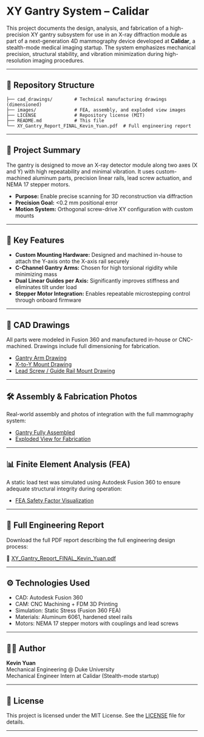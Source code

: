 # XY Gantry System – Calidar

This project documents the design, analysis, and fabrication of a high-precision XY gantry subsystem for use in an X-ray diffraction module as part of a next-generation 4D mammography device developed at **Calidar**, a stealth-mode medical imaging startup. The system emphasizes mechanical precision, structural stability, and vibration minimization during high-resolution imaging procedures.

---

## 📂 Repository Structure

```plaintext
├── cad_drawings/        # Technical manufacturing drawings (dimensioned)
├── images/              # FEA, assembly, and exploded view images
├── LICENSE              # Repository license (MIT)
├── README.md            # This file
└── XY_Gantry_Report_FINAL_Kevin_Yuan.pdf  # Full engineering report
```

---

## 🧠 Project Summary

The gantry is designed to move an X-ray detector module along two axes (X and Y) with high repeatability and minimal vibration. It uses custom-machined aluminum parts, precision linear rails, lead screw actuation, and NEMA 17 stepper motors.

- **Purpose:** Enable precise scanning for 3D reconstruction via diffraction  
- **Precision Goal:** <0.2 mm positional error  
- **Motion System:** Orthogonal screw-drive XY configuration with custom mounts

---

## 🔩 Key Features

- **Custom Mounting Hardware:** Designed and machined in-house to attach the Y-axis onto the X-axis rail securely  
- **C-Channel Gantry Arms:** Chosen for high torsional rigidity while minimizing mass  
- **Dual Linear Guides per Axis:** Significantly improves stiffness and eliminates tilt under load  
- **Stepper Motor Integration:** Enables repeatable microstepping control through onboard firmware

---

## 📐 CAD Drawings

All parts were modeled in Fusion 360 and manufactured in-house or CNC-machined. Drawings include full dimensioning for fabrication.

- [Gantry Arm Drawing](cad_drawings/gantry_arm_drawing.png)
- [X-to-Y Mount Drawing](cad_drawings/x_y_mount_drawing.png)
- [Lead Screw / Guide Rail Mount Drawing](cad_drawings/lead_screw_mount_drawing.png)

---

## 🛠️ Assembly & Fabrication Photos

Real-world assembly and photos of integration with the full mammography system:

- [Gantry Fully Assembled](images/gantry_assembled.jpg)
- [Exploded View for Fabrication](images/gantry_exploded.jpg)

---

## 📊 Finite Element Analysis (FEA)

A static load test was simulated using Autodesk Fusion 360 to ensure adequate structural integrity during operation:

- [FEA Safety Factor Visualization](images/fea_result.png)

---

## 📄 Full Engineering Report

Download the full PDF report describing the full engineering design process:

📎 [XY_Gantry_Report_FINAL_Kevin_Yuan.pdf](XY_Gantry_Report_FINAL_Kevin_Yuan.pdf)

---

## ⚙️ Technologies Used

- CAD: Autodesk Fusion 360  
- CAM: CNC Machining + FDM 3D Printing  
- Simulation: Static Stress (Fusion 360 FEA)  
- Materials: Aluminum 6061, hardened steel rails  
- Motors: NEMA 17 stepper motors with couplings and lead screws

---

## 🧑‍💻 Author

**Kevin Yuan**  
Mechanical Engineering @ Duke University  
Mechanical Engineer Intern at Calidar (Stealth-mode startup)

---

## 📜 License

This project is licensed under the MIT License. See the [LICENSE](LICENSE) file for details.

---
